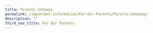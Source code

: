 ```yaml
---
title: Parents Gateway
permalink: /important-information/For-Our-Parents/Parents-Gateway/
description: ""
third_nav_title: For Our Parents
---
```

